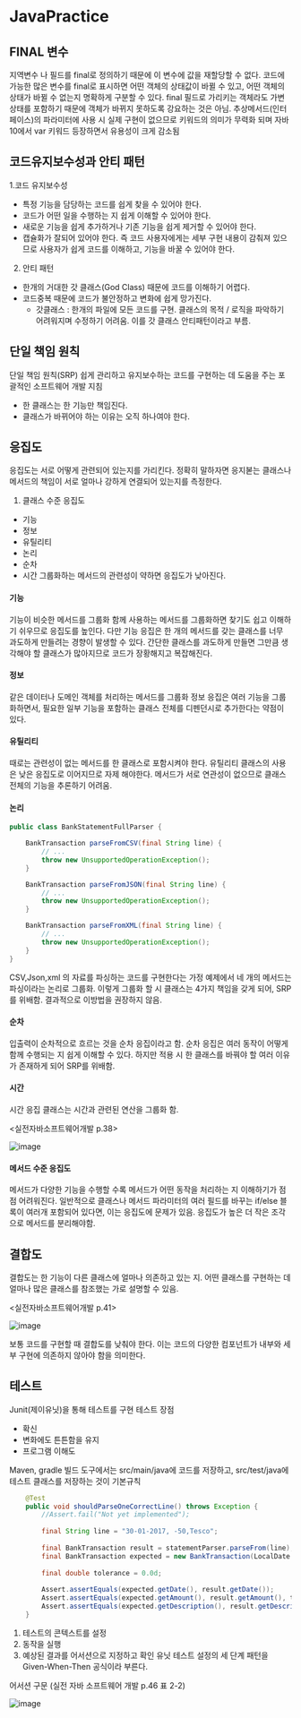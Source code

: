 # JavaPractice

## FINAL 변수
지역변수 나 필드를 final로 정의하기 때문에 이 변수에 값을 재할당할 수 없다.
코드에 가능한 많은 변수를 final로 표시하면 어떤 객체의 상태값이 바뀔 수 있고, 어떤 객체의 상태가 바뀔 수 없는지 명확하게 구분할 수 있다.
final 필드로 가리키는 객체라도 가변 상태를 포함하기 때문에 객체가 바뀌지 못하도록 강요하는 것은 아님.
추상메서드(인터페이스)의 파라미터에 사용 시 실제 구현이 없으므로 키워드의 의미가 무력화 되며 자바10에서 var 키워드 등장하면서 유용성이 크게 감소됨

## 코드유지보수성과 안티 패턴
1.코드 유지보수성
- 특정 기능을 담당하는 코드를 쉽게 찾을 수 있어야 한다.
- 코드가 어떤 일을 수행하는 지 쉽게 이해할 수 있어야 한다.
- 새로운 기능을 쉽게 추가하거나 기존 기능을 쉽게 제거할 수 있어야 한다.
- 캡슐화가 잘되어 있어야 한다. 즉 코드 사용자에게는 세부 구현 내용이 감춰져 있으므로 사용자가 쉽게 코드를 이해하고, 기능을 바꿀 수 있어야 한다.

2. 안티 패턴
- 한개의 거대한 갓 클래스(God Class) 때문에 코드를 이해하기 어렵다.
- 코드중복 때문에 코드가 불안정하고 변화에 쉽게 망가진다.
  * 갓클래스 : 한개의 파일에 모든 코드를 구현. 클래스의 목적 / 로직을 파악하기 어려워지며 수정하기 어려움. 이를 갓 클래스 안티패턴이라고 부름.

## 단일 책임 원칙
단일 책임 원칙(SRP) 쉽게 관리하고 유지보수하는 코드를 구현하는 데 도움을 주는 포괄적인 소프트웨어 개발 지침
- 한 클래스는 한 기능만 책임진다.
- 클래스가 바뀌어야 하는 이유는 오직 하나여야 한다.

## 응집도
응집도는 서로 어떻게 관련되어 있는지를 가리킨다. 정확히 말하자면 응지볻는 클래스나 메서드의 책임이 서로 얼마나 강하게 연결되어 있는지를 측정한다.

1. 클래스 수준 응집도
  - 기능
  - 정보
  - 유틸리티
  - 논리
  - 순차
  - 시간
  그룹화하는 메서드의 관련성이 약하면 응집도가 낮아진다.
  
#### 기능 
기능이 비슷한 메서드를 그룹화
함께 사용하는 메서드를 그룹화하면 찾기도 쉽고 이해하기 쉬우므로 응집도를 높인다. 다만 기능 응집은 한 개의 메서드를 갖는 클래스를 너무 과도하게 만들려는 경향이 발생할 수 있다.
간단한 클래스를 과도하게 만들면 그만큼 생각해야 할 클래스가 많아지므로 코드가 장황해지고 복잡해진다.

#### 정보
같은 데이터나 도메인 객체를 처리하는 메서드를 그룹화
정보 응집은 여러 기능을 그룹화하면서, 필요한 일부 기능을 포함하는 클래스 전체를 디펜던시로 추가한다는 약점이 있다.

#### 유틸리티
때로는 관련성이 없는 메서드를 한 클래스로 포함시켜야 한다.
유틸리티 클래스의 사용은 낮은 응집도로 이어지므로 자제 해야한다. 메서드가 서로 연관성이 없으므로 클래스 전체의 기능을 추론하기 어려움.

#### 논리
```Java
public class BankStatementFullParser {

    BankTransaction parseFromCSV(final String line) {
        // ...
        throw new UnsupportedOperationException();
    }

    BankTransaction parseFromJSON(final String line) {
        // ...
        throw new UnsupportedOperationException();
    }

    BankTransaction parseFromXML(final String line) {
        // ...
        throw new UnsupportedOperationException();
    }
}
```
CSV,Json,xml 의 자료를 파싱하는 코드를 구현한다는 가정
예제에서 네 개의 메서드는 파싱이라는 논리로 그룹화. 이렇게 그룹화 할 시 클래스는 4가지 책임을 갖게 되어, SRP를 위배함. 
결과적으로 이방법을 권장하지 않음.

#### 순차
입출력이 순차적으로 흐르는 것을 순차 응집이라고 함.
순차 응집은 여러 동작이 어떻게 함께 수행되는 지 쉽게 이해할 수 있다. 하지만 적용 시 한 클래스를 바꿔야 할 여러 이유가 존재하게 되어 SRP를 위배함.

#### 시간
시간 응집 클래스는 시간과 관련된 연산을 그룹화 함.

<실전자바소프트웨어개발 p.38>

![image](https://user-images.githubusercontent.com/26279988/128433943-9f71eda0-0d2d-4d88-8f81-6c4bc6ce20a1.png)

#### 메서드 수준 응집도

메서드가 다양한 기능을 수행할 수록 메서드가 어떤 동작을 처리하는 지 이해하기가 점점 어려워진다.
일반적으로 클래스나 메서드 파라미터의 여러 필드를 바꾸는 if/else 블록이 여러개 포함되어 있다면, 이는 응집도에 문제가 있음.
응집도가 높은 더 작은 조각으로 메서드를 분리해야함.


## 결합도
결합도는 한 기능이 다른 클래스에 얼마나 의존하고 있는 지.
어떤 클래스를 구현하는 데 얼마나 많은 클래스를 참조했는 가로 설명할 수 있음.

<실전자바소프트웨어개발 p.41>

![image](https://user-images.githubusercontent.com/26279988/128436946-1d784ead-168e-438c-9e79-d175cb9a8b0d.png)

보통 코드를 구현할 때 결합도를 낮춰야 한다. 이는 코드의 다양한 컴포넌트가 내부와 세부 구현에 의존하지 않아야 함을 의미한다.

## 테스트
Junit(제이유닛)을 통해 테스트를 구현
테스트 장점
  - 확신
  - 변화에도 튼튼함을 유지
  - 프로그램 이해도
  
Maven, gradle 빌드 도구에서는 src/main/java에 코드를 저장하고, src/test/java에 테스트 클래스를 저장하는 것이 기본규칙


```Java
	@Test
	public void shouldParseOneCorrectLine() throws Exception {
		//Assert.fail("Not yet implemented");
		
		final String line = "30-01-2017, -50,Tesco";
		
		final BankTransaction result = statementParser.parseFrom(line);
		final BankTransaction expected = new BankTransaction(LocalDate.of(2017,Month.JANUARY, 30), -50, "Tesco");
		
		final double tolerance = 0.0d;
		
		Assert.assertEquals(expected.getDate(), result.getDate());
		Assert.assertEquals(expected.getAmount(), result.getAmount(), tolerance);
		Assert.assertEquals(expected.getDescription(), result.getDescription());
	}
```

1. 테스트의 콘텍스트를 설정
2. 동작을 실행
3. 예상된 결과를 어서션으로 지정하고 확인
유닛 테스트 설정의 세 단계 패턴을 Given-When-Then 공식이라 부른다.

어서션 구문 (실전 자바 소프트웨어 개발 p.46 표 2-2)

![image](https://user-images.githubusercontent.com/26279988/128439165-162390f2-346b-499d-9064-d75f6e90ca5d.png)


